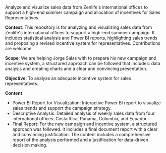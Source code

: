 Analyze and visualize sales data from Zenlife's international offices to support a high-end summer campaign and allocation of incentives for Sales Representatives.

**Context**: This repository is for analyzing and visualizing sales data from Zenlife's international offices to support a high-end summer campaign. It includes statistical analysis and Power BI reports, highlighting sales trends and proposing a revised incentive system for representatives. Contributions are welcome.

**Scope**: We are helping Jorge Salas with to prepare his new campaign and incentive system, a structured approach can be followed that includes: data analysis and creating charts and a clear and convincing presentation.

**Objective**: To analyze an adequate incentive system for sales representatives.

**Content**
- Power BI Report for Visualization: Interactive Power BI report to visualize sales trends and support the campaign strategy.
- Descriptive Analysis: Detailed analysis of weekly sales data from four international offices: Costa Rica, Panama, Colombia, and Ecuador.
- Final Report: For the new campaign and incentive system, a structured approach was followed. It includes a final document report with a clear and convincing justification. The content includes a comprehensive report of the analysis performed and a justification for data-driven decision making.
